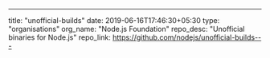 ---
title: "unofficial-builds"
date: 2019-06-16T17:46:30+05:30
type: "organisations"
org_name: "Node.js Foundation"
repo_desc: "Unofficial binaries for Node.js"
repo_link: https://github.com/nodejs/unofficial-builds---